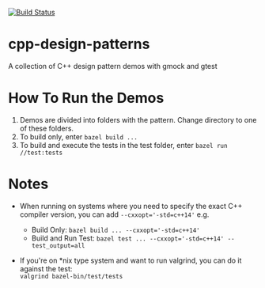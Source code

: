 [![Build Status](https://travis-ci.com/deanagan/cpp-design-patterns.svg?branch=master)](https://travis-ci.com/github/deanagan/cpp-design-patterns)
# cpp-design-patterns
A collection of C++ design pattern demos with gmock and gtest


# How To Run the Demos
1. Demos are divided into folders with the pattern. Change directory to one of these folders.
2. To build only, enter `bazel build ...`
3. To build and execute the tests in the test folder, enter `bazel run //test:tests`


# Notes
* When running on systems where you need to specify the exact C++ compiler version, you can add `--cxxopt='-std=c++14'`
e.g.<br/>
    * Build Only: `bazel build ... --cxxopt='-std=c++14'`
    * Build and Run Test: `bazel test ... --cxxopt='-std=c++14' --test_output=all`

* If you're on *nix type system and want to run valgrind, you can do it against the test:<br/>
`valgrind bazel-bin/test/tests`
